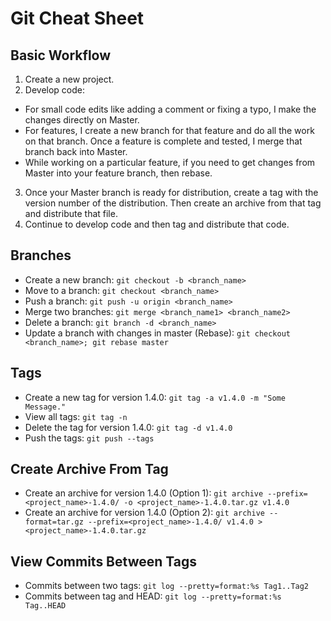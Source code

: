 Git Cheat Sheet
===============
Basic Workflow
--------------
1. Create a new project.
2. Develop code:
  * For small code edits like adding a comment or fixing a typo, I make the changes directly on Master.
  * For features, I create a new branch for that feature and do all the work on that branch. Once a feature is complete and tested, I merge that branch back into Master.
  * While working on a particular feature, if you need to get changes from Master into your feature branch, then rebase.
3. Once your Master branch is ready for distribution, create a tag with the version number of the distribution. Then create an archive from that tag and distribute that file.
4. Continue to develop code and then tag and distribute that code.


Branches
--------
* Create a new branch: `git checkout -b <branch_name>`
* Move to a branch: `git checkout <branch_name>`
* Push a branch: `git push -u origin <branch_name>`
* Merge two branches: `git merge <branch_name1> <branch_name2>`
* Delete a branch: `git branch -d <branch_name>`
* Update a branch with changes in master (Rebase): `git checkout <branch_name>; git rebase master`


Tags
----
* Create a new tag for version 1.4.0: `git tag -a v1.4.0 -m "Some Message."`
* View all tags: `git tag -n`
* Delete the tag for version 1.4.0: `git tag -d v1.4.0`
* Push the tags: `git push --tags`


Create Archive From Tag
-----------------------
* Create an archive for version 1.4.0 (Option 1): `git archive --prefix=<project_name>-1.4.0/ -o <project_name>-1.4.0.tar.gz v1.4.0`
* Create an archive for version 1.4.0 (Option 2): `git archive --format=tar.gz --prefix=<project_name>-1.4.0/ v1.4.0 > <project_name>-1.4.0.tar.gz`


View Commits Between Tags
-------------------------
* Commits between two tags: `git log --pretty=format:%s Tag1..Tag2`
* Commits between tag and HEAD: `git log --pretty=format:%s Tag..HEAD`
